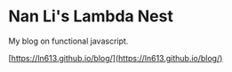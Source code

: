 # Nan Li's Lambda Nest

My blog on functional javascript.

[https://ln613.github.io/blog/](https://ln613.github.io/blog/)

